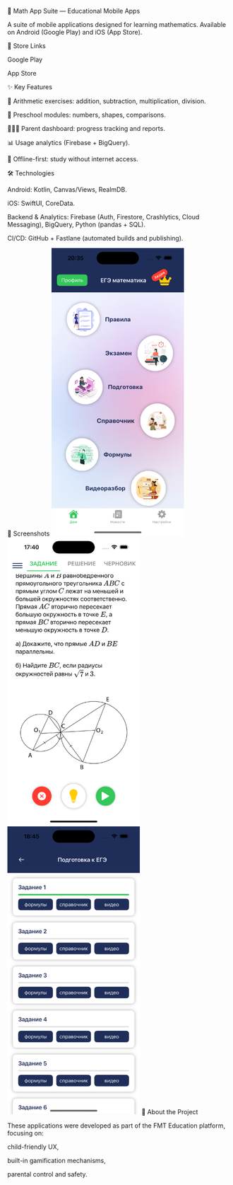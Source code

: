 📱 Math App Suite — Educational Mobile Apps

A suite of mobile applications designed for learning mathematics.
Available on Android (Google Play) and iOS (App Store).

🚀 Store Links

Google Play

App Store

✨ Key Features

🎯 Arithmetic exercises: addition, subtraction, multiplication, division.

👶 Preschool modules: numbers, shapes, comparisons.

👨‍👩‍👧 Parent dashboard: progress tracking and reports.

📊 Usage analytics (Firebase + BigQuery).

🌙 Offline-first: study without internet access.

🛠 Technologies

Android: Kotlin, Canvas/Views, RealmDB.

iOS: SwiftUI, CoreData.

Backend & Analytics: Firebase (Auth, Firestore, Crashlytics, Cloud Messaging), BigQuery, Python (pandas + SQL).

CI/CD: GitHub + Fastlane (automated builds and publishing).

📸 Screenshots
<img src="media/screen1.png" width="300"/> <img src="media/screen2.png" width="300"/> <img src="media/screen3.png" width="300"/>
📌 About the Project

These applications were developed as part of the FMT Education platform, focusing on:

child-friendly UX,

built-in gamification mechanisms,

parental control and safety.
